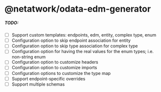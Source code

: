 # @netatwork/odata-edm-generator

##### TODO:

- [ ] Support custom templates: endpoints, edm, entity, complex type, enum
- [ ] Configuration option to skip endpoint association for entity
- [ ] Configuration option to skip type association for complex type
- [ ] Configuration option for having the real values for the enum types; i.e. non-string enum
- [ ] Configuration option to customize headers
- [ ] Configuration option to customize imports
- [ ] Configuration options to customize the type map
- [ ] Support endpoint-specific overrides
- [ ] Support multiple schemas